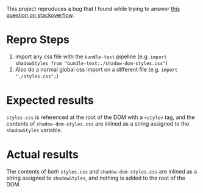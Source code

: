 This project reproduces a bug that I found while trying to answer [this question on stackoverflow](https://stackoverflow.com/questions/71260911/parceljs-with-bundle-text-css-import-is-not-working).

# Repro Steps
1. import any css file with the `bundle-text` pipeline (e.g. `import shadowStyles from "bundle-text:./shadow-dom-styles.css"`)
2. Also do a normal global css import on a different file (e.g. `import "./styles.css";`)

# Expected results
`styles.css` is referenced at the root of the DOM with a `<style>` tag, and the contents of `shadow-dom-styles.css` are inlined as a string assigned to the `shadowStyles` variable.

# Actual results
The contents of _both_ `styles.css` and `shadow-dom-styles.css` are inlined as a string assigned to `shadowStyles`, and nothing is added to the root of the DOM.
